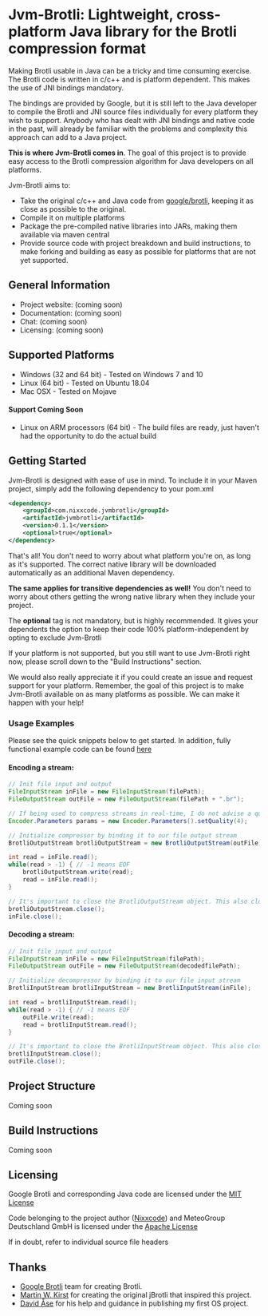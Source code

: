 # Jvm-Brotli: Lightweight, cross-platform Java library for the Brotli compression format

Making Brotli usable in Java can be a tricky and time consuming exercise. The Brotli code is written in c/c++ and is platform dependent. This makes the use of JNI bindings mandatory. 

The bindings are provided by Google, but it is still left to the Java developer to compile the Brotli and JNI source files individually for every platform they wish to support. Anybody who has dealt with JNI bindings and native code in the past, will already be familiar with the problems and complexity this approach can add to a Java project.

**This is where Jvm-Brotli comes in**. The goal of this project is to provide easy access to the Brotli compression algorithm for Java developers on all platforms. 

Jvm-Brotli aims to:

- Take the original c/c++ and Java code from [google/brotli](https://github.com/google/brotli), keeping it as close as possible to the original.
- Compile it on multiple platforms
- Package the pre-compiled native libraries into JARs, making them available via maven central
- Provide source code with project breakdown and build instructions, to make forking and building as easy as possible for platforms that are not yet supported.

## General Information

* Project website: (coming soon)
* Documentation: (coming soon)
* Chat: (coming soon)
* Licensing: (coming soon)

## Supported Platforms

* Windows (32 and 64 bit) - Tested on Windows 7 and 10
* Linux (64 bit) - Tested on Ubuntu 18.04
* Mac OSX - Tested on Mojave

#### Support Coming Soon

* Linux on ARM processors (64 bit) - The build files are ready, just haven't had the opportunity to do the actual build

## Getting Started

Jvm-Brotli is designed with ease of use in mind. To include it in your Maven project, simply add the following dependency to your pom.xml

```xml
<dependency>
    <groupId>com.nixxcode.jvmbrotli</groupId>
    <artifactId>jvmbrotli</artifactId>
    <version>0.1.1</version>
    <optional>true</optional>
</dependency>
```
That's all! You don't need to worry about what platform you're on, as long as it's supported. The correct native library will be downloaded automatically as an additional Maven dependency. 

**The same applies for transitive dependencies as well!** You don't need to worry about others getting the wrong native library when they include your project.

The **optional** tag is not mandatory, but is highly recommended. It gives your dependents the option to keep their code 100% platform-independent by opting to exclude Jvm-Brotli

If your platform is not supported, but you still want to use Jvm-Brotli right now, please scroll down to the "Build Instructions" section. 

We would also really appreciate it if you could create an issue and request support for your platform. Remember, the goal of this project is to make Jvm-Brotli available on as many platforms as possible. We can make it happen with your help!

### Usage Examples

Please see the quick snippets below to get started. In addition, fully functional example code  can be found [here](https://github.com/nixxcode/jvm-brotli/tree/release-prep/jvmbrotli/src/test/java/com/nixxcode/jvmbrotli/examples)

#### Encoding a stream:
```java
// Init file input and output
FileInputStream inFile = new FileInputStream(filePath);
FileOutputStream outFile = new FileOutputStream(filePath + ".br");

// If being used to compress streams in real-time, I do not advise a quality setting above 4 due to performance
Encoder.Parameters params = new Encoder.Parameters().setQuality(4);

// Initialize compressor by binding it to our file output stream
BrotliOutputStream brotliOutputStream = new BrotliOutputStream(outFile, params);

int read = inFile.read();
while(read > -1) { // -1 means EOF
    brotliOutputStream.write(read);
    read = inFile.read();
}

// It's important to close the BrotliOutputStream object. This also closes the underlying FileOutputStream
brotliOutputStream.close();
inFile.close();

```

#### Decoding a stream:
```java
// Init file input and output
FileInputStream inFile = new FileInputStream(filePath);
FileOutputStream outFile = new FileOutputStream(decodedfilePath);

// Initialize decompressor by binding it to our file input stream
BrotliInputStream brotliInputStream = new BrotliInputStream(inFile);

int read = brotliInputStream.read();
while(read > -1) { // -1 means EOF
    outFile.write(read);
    read = brotliInputStream.read();
}

// It's important to close the BrotliInputStream object. This also closes the underlying FileInputStream
brotliInputStream.close();
outFile.close();
```

## Project Structure

Coming soon

## Build Instructions

Coming soon

## Licensing

Google Brotli and corresponding Java code are licensed under the [MIT License](https://opensource.org/licenses/MIT)

Code belonging to the project author ([Nixxcode](https://github.com/nixxcode)) and MeteoGroup Deutschland GmbH is licensed under the [Apache License](https://www.apache.org/licenses/LICENSE-2.0)

If in doubt, refer to individual source file headers

## Thanks

- [Google Brotli](https://github.com/google/brotli) team for creating Brotli.
- [Martin W. Kirst](https://github.com/nitram509) for creating the original jBrotli that inspired this project.
- [David Åse](https://github.com/tipsy) for his help and guidance in publishing my first OS project.